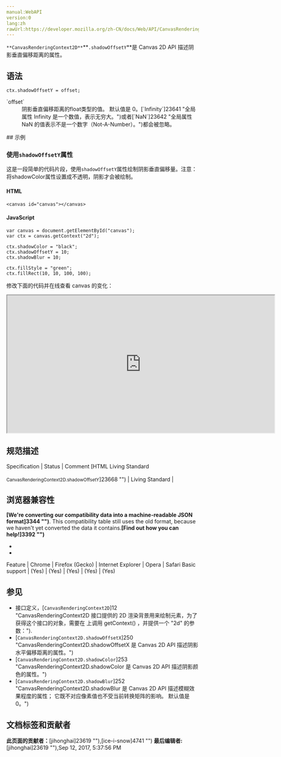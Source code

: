 ```yaml
---
manual:WebAPI
version:0
lang:zh
rawUrl:https://developer.mozilla.org/zh-CN/docs/Web/API/CanvasRenderingContext2D/shadowOffsetY
---
```






`**CanvasRenderingContext2D**`**`.shadowOffsetY`**是 Canvas 2D API 描述阴影垂直偏移距离的属性。


## 语法<a name="语法"></a>

```
ctx.shadowOffsetY = offset;

```
<dl><dt id=''>`offset`</dt><dd>阴影垂直偏移距离的float类型的值。 默认值是 0。[`Infinity`]23641 "全局属性 Infinity 是一个数值，表示无穷大。")或者[`NaN`]23642 "全局属性 NaN 的值表示不是一个数字（Not-A-Number）。")都会被忽略。</dd></dl>
## 示例<a name="示例"></a>

### 使用`shadowOffsetY`属性<a name="Using_the_shadowOffsetY_property"></a>


这是一段简单的代码片段，使用`shadowOffsetY`属性绘制阴影垂直偏移量。注意：将shadowColor属性设置成不透明，阴影才会被绘制。


#### HTML<a name="HTML"></a>

```
<canvas id="canvas"></canvas>
```

#### JavaScript<a name="JavaScript"></a>

```
var canvas = document.getElementById("canvas");
var ctx = canvas.getContext("2d");

ctx.shadowColor = "black";
ctx.shadowOffsetY = 10;
ctx.shadowBlur = 10;

ctx.fillStyle = "green";
ctx.fillRect(10, 10, 100, 100);
```


修改下面的代码并在线查看 canvas 的变化：



<iframe src='https://mdn.mozillademos.org/zh-CN/docs/Web/API/CanvasRenderingContext2D/shadowOffsetY$samples/Playable_code?revision=1303245' width='700' height='360'></iframe>



## 规范描述<a name="规范描述"></a>
Specification | Status | Comment 
[HTML Living Standard<br></br><small>CanvasRenderingContext2D.shadowOffsetY</small>]23668 "") | Living Standard |  


## 浏览器兼容性<a name="浏览器兼容性"></a>


**[We&#39;re converting our compatibility data into a machine-readable JSON format]3344 "")**. This compatibility table still uses the old format, because we haven&#39;t yet converted the data it contains.**[Find out how you can help!]3392 "")**


* 
* 
Feature | Chrome | Firefox (Gecko) | Internet Explorer | Opera | Safari 
Basic support | (Yes) | (Yes) | (Yes) | (Yes) | (Yes) 




## 参见<a name="参见"></a>

* 接口定义，[`CanvasRenderingContext2D`]12 "CanvasRenderingContext2D 接口提供的 2D 渲染背景用来绘制<canvas>元素，为了获得这个接口的对象，需要在 <canvas> 上调用 getContext() ，并提供一个 "2d" 的参数：").
* [`CanvasRenderingContext2D.shadowOffsetX`]250 "CanvasRenderingContext2D.shadowOffsetX 是 Canvas 2D API 描述阴影水平偏移距离的属性。")
* [`CanvasRenderingContext2D.shadowColor`]253 "CanvasRenderingContext2D.shadowColor 是 Canvas 2D API 描述阴影颜色的属性。")
* [`CanvasRenderingContext2D.shadowBlur`]252 "CanvasRenderingContext2D.shadowBlur 是 Canvas 2D API 描述模糊效果程度的属性； 它既不对应像素值也不受当前转换矩阵的影响。 默认值是 0。")



## 文档标签和贡献者
**此页面的贡献者：**[jihonghai]23619 ""),[ice-i-snow]4741 "")
**最后编辑者:**[jihonghai]23619 ""),<time>Sep 12, 2017, 5:37:56 PM</time>


